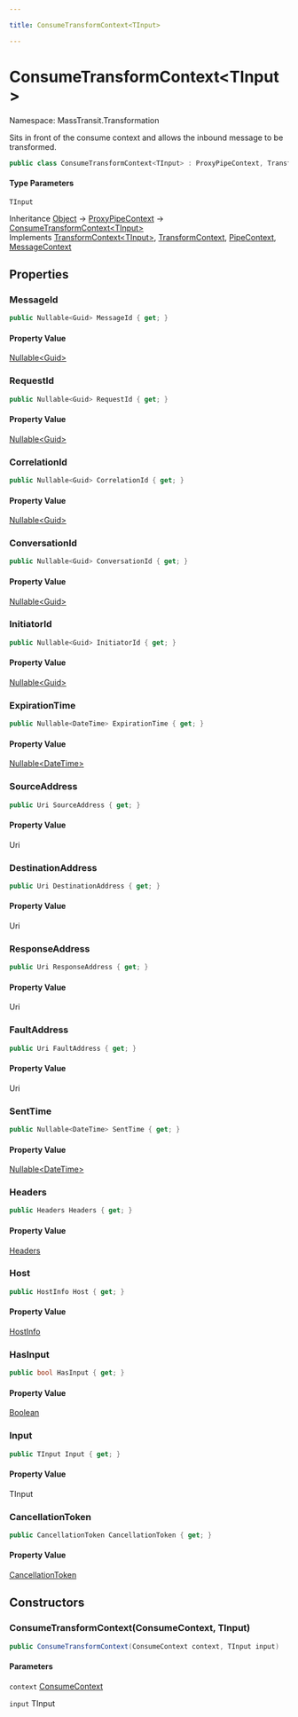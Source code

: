 ```yaml
---

title: ConsumeTransformContext<TInput>

---
```


# ConsumeTransformContext\<TInput\>

Namespace: MassTransit.Transformation

Sits in front of the consume context and allows the inbound message to be
 transformed.

```csharp
public class ConsumeTransformContext<TInput> : ProxyPipeContext, TransformContext<TInput>, TransformContext, PipeContext, MessageContext
```

#### Type Parameters

`TInput`<br/>

Inheritance [Object](https://learn.microsoft.com/en-us/dotnet/api/system.object) → [ProxyPipeContext](../../masstransit-abstractions/masstransit-middleware/proxypipecontext) → [ConsumeTransformContext\<TInput\>](../masstransit-transformation/consumetransformcontext-1)<br/>
Implements [TransformContext\<TInput\>](../../masstransit-abstractions/masstransit/transformcontext-1), [TransformContext](../../masstransit-abstractions/masstransit/transformcontext), [PipeContext](../../masstransit-abstractions/masstransit/pipecontext), [MessageContext](../../masstransit-abstractions/masstransit/messagecontext)

## Properties

### **MessageId**

```csharp
public Nullable<Guid> MessageId { get; }
```

#### Property Value

[Nullable\<Guid\>](https://learn.microsoft.com/en-us/dotnet/api/system.nullable-1)<br/>

### **RequestId**

```csharp
public Nullable<Guid> RequestId { get; }
```

#### Property Value

[Nullable\<Guid\>](https://learn.microsoft.com/en-us/dotnet/api/system.nullable-1)<br/>

### **CorrelationId**

```csharp
public Nullable<Guid> CorrelationId { get; }
```

#### Property Value

[Nullable\<Guid\>](https://learn.microsoft.com/en-us/dotnet/api/system.nullable-1)<br/>

### **ConversationId**

```csharp
public Nullable<Guid> ConversationId { get; }
```

#### Property Value

[Nullable\<Guid\>](https://learn.microsoft.com/en-us/dotnet/api/system.nullable-1)<br/>

### **InitiatorId**

```csharp
public Nullable<Guid> InitiatorId { get; }
```

#### Property Value

[Nullable\<Guid\>](https://learn.microsoft.com/en-us/dotnet/api/system.nullable-1)<br/>

### **ExpirationTime**

```csharp
public Nullable<DateTime> ExpirationTime { get; }
```

#### Property Value

[Nullable\<DateTime\>](https://learn.microsoft.com/en-us/dotnet/api/system.nullable-1)<br/>

### **SourceAddress**

```csharp
public Uri SourceAddress { get; }
```

#### Property Value

Uri<br/>

### **DestinationAddress**

```csharp
public Uri DestinationAddress { get; }
```

#### Property Value

Uri<br/>

### **ResponseAddress**

```csharp
public Uri ResponseAddress { get; }
```

#### Property Value

Uri<br/>

### **FaultAddress**

```csharp
public Uri FaultAddress { get; }
```

#### Property Value

Uri<br/>

### **SentTime**

```csharp
public Nullable<DateTime> SentTime { get; }
```

#### Property Value

[Nullable\<DateTime\>](https://learn.microsoft.com/en-us/dotnet/api/system.nullable-1)<br/>

### **Headers**

```csharp
public Headers Headers { get; }
```

#### Property Value

[Headers](../../masstransit-abstractions/masstransit/headers)<br/>

### **Host**

```csharp
public HostInfo Host { get; }
```

#### Property Value

[HostInfo](../../masstransit-abstractions/masstransit/hostinfo)<br/>

### **HasInput**

```csharp
public bool HasInput { get; }
```

#### Property Value

[Boolean](https://learn.microsoft.com/en-us/dotnet/api/system.boolean)<br/>

### **Input**

```csharp
public TInput Input { get; }
```

#### Property Value

TInput<br/>

### **CancellationToken**

```csharp
public CancellationToken CancellationToken { get; }
```

#### Property Value

[CancellationToken](https://learn.microsoft.com/en-us/dotnet/api/system.threading.cancellationtoken)<br/>

## Constructors

### **ConsumeTransformContext(ConsumeContext, TInput)**

```csharp
public ConsumeTransformContext(ConsumeContext context, TInput input)
```

#### Parameters

`context` [ConsumeContext](../../masstransit-abstractions/masstransit/consumecontext)<br/>

`input` TInput<br/>
